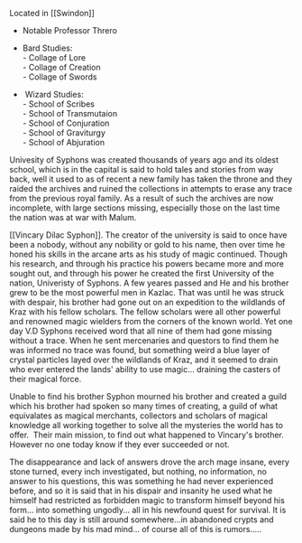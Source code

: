 Located in [[Swindon]]
- Notable Professor Threro  

- Bard Studies:  
		- Collage of Lore  
		- Collage of Creation  
		- Collage of Swords
-  Wizard Studies:  
		- School of Scribes  
		- School of Transmutaion  
		- School of Conjuration  
		- School of Graviturgy  
		- School of Abjuration



Univesity of Syphons was created thousands of years ago and its oldest school, which is in the capital is said to hold tales and stories from way back, well it used to as of recent a new family has taken the throne and they raided the archives and ruined the collections in attempts to erase any trace from the previous royal family. As a result of such the archives are now incomplete, with large sections missing, especially those on the last time the nation was at war with Malum.

[[Vincary Dilac Syphon]]. The creator of the university is said to once have been a nobody, without any nobility or gold to his name, then over time he honed his skills in the arcane arts as his study of magic continued. Though his research, and through his practice his powers became more and more sought out, and through his power he created the first University of the nation, Univeristy of Syphons. A few yeares passed and He and his brother grew to be the most powerful men in Kazlac. That was until he was struck with despair, his brother had gone out on an expedition to the wildlands of Kraz with his fellow scholars. The fellow scholars were all other powerful and renowned magic wielders from the corners of the known world. Yet one day V.D Syphons received word that all nine of them had gone missing without a trace. When he sent mercenaries and questors to find them he was informed no trace was found, but something weird a blue layer of crystal particles layed over the wildlands of Kraz, and it seemed to drain who ever entered the lands' ability to use magic... draining the casters of their magical force.

Unable to find his brother Syphon mourned his brother and created a guild which his brother had spoken so many times of creating, a guild of what equivalates as magical merchants, collectors and scholars of magical knowledge all working together to solve all the mysteries the world has to offer.  Their main mission, to find out what happened to Vincary's brother. However no one today know if they ever succeeded or not.

The disappearance and lack of answers drove the arch mage insane, every stone turned, every inch investigated, but nothing, no information, no answer to his questions, this was something he had never experienced before, and so it is said that in his dispair and insanity he used what he himself had restricted as forbidden magic to transform himself beyond his form... into something ungodly... all in his newfound quest for survival. It is said he to this day is still around somewhere...in abandoned crypts and dungeons made by his mad mind... of course all of this is rumors.....
